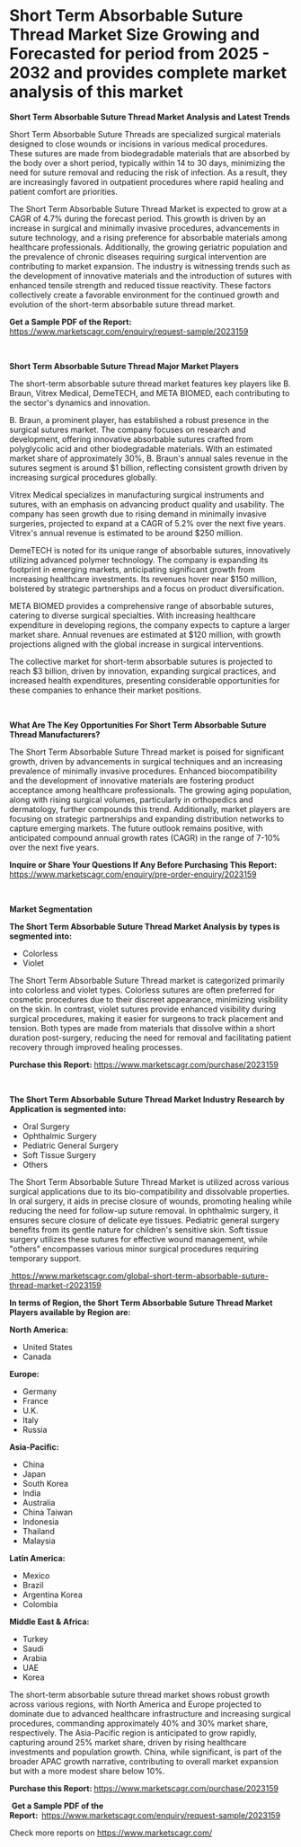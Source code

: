 <p><h1>Short Term Absorbable Suture Thread Market Size Growing and Forecasted for period from 2025 - 2032 and provides complete market analysis of this market</h1></p><p><strong>Short Term Absorbable Suture Thread Market Analysis and Latest Trends</strong></p>
<p><p>Short Term Absorbable Suture Threads are specialized surgical materials designed to close wounds or incisions in various medical procedures. These sutures are made from biodegradable materials that are absorbed by the body over a short period, typically within 14 to 30 days, minimizing the need for suture removal and reducing the risk of infection. As a result, they are increasingly favored in outpatient procedures where rapid healing and patient comfort are priorities.</p><p>The Short Term Absorbable Suture Thread Market is expected to grow at a CAGR of 4.7% during the forecast period. This growth is driven by an increase in surgical and minimally invasive procedures, advancements in suture technology, and a rising preference for absorbable materials among healthcare professionals. Additionally, the growing geriatric population and the prevalence of chronic diseases requiring surgical intervention are contributing to market expansion. The industry is witnessing trends such as the development of innovative materials and the introduction of sutures with enhanced tensile strength and reduced tissue reactivity. These factors collectively create a favorable environment for the continued growth and evolution of the short-term absorbable suture thread market.</p></p>
<p><strong>Get a Sample PDF of the Report:&nbsp;</strong> <a href="https://www.marketscagr.com/enquiry/request-sample/2023159?utm_campaign=1836&utm_medium=2&utm_source=Github&utm_content=ia&utm_term=29032025&utm_id=short-term-absorbable-suture-thread">https://www.marketscagr.com/enquiry/request-sample/2023159</a></p>
<p>&nbsp;</p>
<p><strong>Short Term Absorbable Suture Thread Major Market Players</strong></p>
<p><p>The short-term absorbable suture thread market features key players like B. Braun, Vitrex Medical, DemeTECH, and META BIOMED, each contributing to the sector's dynamics and innovation.</p><p>B. Braun, a prominent player, has established a robust presence in the surgical sutures market. The company focuses on research and development, offering innovative absorbable sutures crafted from polyglycolic acid and other biodegradable materials. With an estimated market share of approximately 30%, B. Braun's annual sales revenue in the sutures segment is around $1 billion, reflecting consistent growth driven by increasing surgical procedures globally.</p><p>Vitrex Medical specializes in manufacturing surgical instruments and sutures, with an emphasis on advancing product quality and usability. The company has seen growth due to rising demand in minimally invasive surgeries, projected to expand at a CAGR of 5.2% over the next five years. Vitrex's annual revenue is estimated to be around $250 million.</p><p>DemeTECH is noted for its unique range of absorbable sutures, innovatively utilizing advanced polymer technology. The company is expanding its footprint in emerging markets, anticipating significant growth from increasing healthcare investments. Its revenues hover near $150 million, bolstered by strategic partnerships and a focus on product diversification.</p><p>META BIOMED provides a comprehensive range of absorbable sutures, catering to diverse surgical specialties. With increasing healthcare expenditure in developing regions, the company expects to capture a larger market share. Annual revenues are estimated at $120 million, with growth projections aligned with the global increase in surgical interventions.</p><p>The collective market for short-term absorbable sutures is projected to reach $3 billion, driven by innovation, expanding surgical practices, and increased health expenditures, presenting considerable opportunities for these companies to enhance their market positions.</p></p>
<p>&nbsp;</p>
<p><strong>What Are The Key Opportunities For Short Term Absorbable Suture Thread Manufacturers?</strong></p>
<p><p>The Short Term Absorbable Suture Thread market is poised for significant growth, driven by advancements in surgical techniques and an increasing prevalence of minimally invasive procedures. Enhanced biocompatibility and the development of innovative materials are fostering product acceptance among healthcare professionals. The growing aging population, along with rising surgical volumes, particularly in orthopedics and dermatology, further compounds this trend. Additionally, market players are focusing on strategic partnerships and expanding distribution networks to capture emerging markets. The future outlook remains positive, with anticipated compound annual growth rates (CAGR) in the range of 7-10% over the next five years.</p></p>
<p><strong>Inquire or Share Your Questions If Any Before Purchasing This Report:</strong> <a href="https://www.marketscagr.com/enquiry/pre-order-enquiry/2023159?utm_campaign=1836&utm_medium=2&utm_source=Github&utm_content=ia&utm_term=29032025&utm_id=short-term-absorbable-suture-thread">https://www.marketscagr.com/enquiry/pre-order-enquiry/2023159</a></p>
<p>&nbsp;</p>
<p><strong>Market Segmentation</strong></p>
<p><strong>The Short Term Absorbable Suture Thread Market Analysis by types is segmented into:</strong></p>
<p><ul><li>Colorless</li><li>Violet</li></ul></p>
<p><p>The Short Term Absorbable Suture Thread market is categorized primarily into colorless and violet types. Colorless sutures are often preferred for cosmetic procedures due to their discreet appearance, minimizing visibility on the skin. In contrast, violet sutures provide enhanced visibility during surgical procedures, making it easier for surgeons to track placement and tension. Both types are made from materials that dissolve within a short duration post-surgery, reducing the need for removal and facilitating patient recovery through improved healing processes.</p></p>
<p><strong>Purchase this Report:&nbsp;</strong><a href="https://www.marketscagr.com/purchase/2023159?utm_campaign=1836&utm_medium=2&utm_source=Github&utm_content=ia&utm_term=29032025&utm_id=short-term-absorbable-suture-thread">https://www.marketscagr.com/purchase/2023159</a></p>
<p>&nbsp;</p>
<p><strong>The Short Term Absorbable Suture Thread Market Industry Research by Application is segmented into:</strong></p>
<p><ul><li>Oral Surgery</li><li>Ophthalmic Surgery</li><li>Pediatric General Surgery</li><li>Soft Tissue Surgery</li><li>Others</li></ul></p>
<p><p>The Short Term Absorbable Suture Thread Market is utilized across various surgical applications due to its bio-compatibility and dissolvable properties. In oral surgery, it aids in precise closure of wounds, promoting healing while reducing the need for follow-up suture removal. In ophthalmic surgery, it ensures secure closure of delicate eye tissues. Pediatric general surgery benefits from its gentle nature for children's sensitive skin. Soft tissue surgery utilizes these sutures for effective wound management, while "others" encompasses various minor surgical procedures requiring temporary support.</p></p>
<p><a href="https://www.marketscagr.com/global-short-term-absorbable-suture-thread-market-r2023159?utm_campaign=1836&utm_medium=2&utm_source=Github&utm_content=ia&utm_term=29032025&utm_id=short-term-absorbable-suture-thread">&nbsp;https://www.marketscagr.com/global-short-term-absorbable-suture-thread-market-r2023159</a></p>
<p><strong>In terms of Region, the Short Term Absorbable Suture Thread Market Players available by Region are:</strong></p>
<p>
    <p> <strong> North America: </strong>
        <ul>
            <li>United States</li>
            <li>Canada</li>
        </ul>
        </p> 
    <p> <strong> Europe: </strong>
        <ul>
            <li>Germany</li>
            <li>France</li>
            <li>U.K.</li>
            <li>Italy</li>
            <li>Russia</li>
        </ul>
        </p> 
    <p> <strong> Asia-Pacific: </strong>
        <ul>
            <li>China</li>
            <li>Japan</li>
            <li>South Korea</li>
            <li>India</li>
            <li>Australia</li>
            <li>China Taiwan</li>
            <li>Indonesia</li>
            <li>Thailand</li>
            <li>Malaysia</li>
        </ul>
        </p> 
    <p> <strong> Latin America: </strong>
        <ul>
            <li>Mexico</li>
            <li>Brazil</li>
            <li>Argentina Korea</li>
            <li>Colombia</li>
        </ul>
        </p> 
    <p> <strong> Middle East & Africa: </strong>
        <ul>
            <li>Turkey</li>
            <li>Saudi</li>
            <li>Arabia</li>
            <li>UAE</li>
            <li>Korea</li>
        </ul>
    </p>
    </p>
<p><p>The short-term absorbable suture thread market shows robust growth across various regions, with North America and Europe projected to dominate due to advanced healthcare infrastructure and increasing surgical procedures, commanding approximately 40% and 30% market share, respectively. The Asia-Pacific region is anticipated to grow rapidly, capturing around 25% market share, driven by rising healthcare investments and population growth. China, while significant, is part of the broader APAC growth narrative, contributing to overall market expansion but with a more modest share below 10%.</p></p>
<p><strong>Purchase this Report: </strong><a href="https://www.marketscagr.com/purchase/2023159?utm_campaign=1836&utm_medium=2&utm_source=Github&utm_content=ia&utm_term=29032025&utm_id=short-term-absorbable-suture-thread">https://www.marketscagr.com/purchase/2023159</a></p>
<p>&nbsp;<strong>Get a Sample PDF of the Report:&nbsp;&nbsp;</strong><a href="https://www.marketscagr.com/enquiry/request-sample/2023159?utm_campaign=1836&utm_medium=2&utm_source=Github&utm_content=ia&utm_term=29032025&utm_id=short-term-absorbable-suture-thread">https://www.marketscagr.com/enquiry/request-sample/2023159</a></p>
<p><strong></strong></p>
<p>Check more reports on <a href="https://www.marketscagr.com/?utm_campaign=1836&utm_medium=2&utm_source=Github&utm_content=ia&utm_term=29032025&utm_id=short-term-absorbable-suture-thread">https://www.marketscagr.com/</a></p>